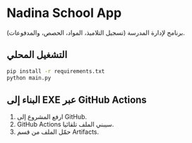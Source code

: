 # Nadina School App

برنامج لإدارة المدرسة (تسجيل التلاميذ، المواد، الحصص، والمدفوعات).

## التشغيل المحلي
```bash
pip install -r requirements.txt
python main.py
```

## البناء إلى EXE عبر GitHub Actions
1. ارفع المشروع إلى GitHub.
2. GitHub Actions سيبني الملف تلقائيا.
3. حمّل الملف من قسم Artifacts.

